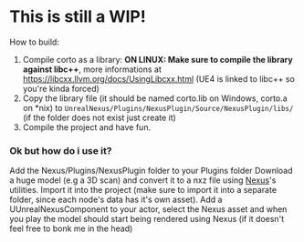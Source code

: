 # This is still a WIP!

How to build:

1. Compile corto as a library:
   **ON LINUX: Make sure to compile the library against libc++**, more informations at https://libcxx.llvm.org/docs/UsingLibcxx.html (UE4 is linked to libc++ so you're kinda forced)
2. Copy the library file (it should be named corto.lib on Windows, corto.a on \*nix) to `UnrealNexus/Plugins/NexusPlugin/Source/NexusPlugin/libs/` (if the folder does not exist just create it)
3. Compile the project and have fun.

### Ok but how do i use it?
Add the Nexus/Plugins/NexusPlugin folder to your Plugins folder
Download a huge model (e.g a 3D scan) and convert it to a nxz file using [Nexus](https://github.com/cnr-isti-vclab/nexus)'s utilities.
Import it into the project (make sure to import it into a separate folder, since each node's data has it's own asset).
Add a UUnrealNexusComponent to your actor, select the Nexus asset and when you play the model should start being rendered using Nexus (if it doesn't feel free to bonk me in the head)